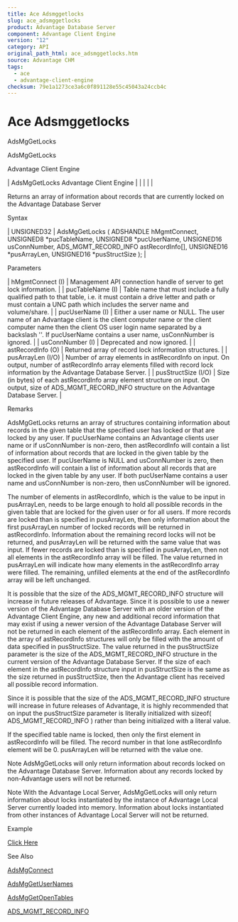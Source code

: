 ```yaml
---
title: Ace Adsmggetlocks
slug: ace_adsmggetlocks
product: Advantage Database Server
component: Advantage Client Engine
version: "12"
category: API
original_path_html: ace_adsmggetlocks.htm
source: Advantage CHM
tags:
  - ace
  - advantage-client-engine
checksum: 79e1a1273ce3a6c0f891128e55c45043a24ccb4c
---
```


# Ace Adsmggetlocks

AdsMgGetLocks

AdsMgGetLocks

Advantage Client Engine

| AdsMgGetLocks  Advantage Client Engine |  |  |  |  |

Returns an array of information about records that are currently locked on the Advantage Database Server

Syntax

| UNSIGNED32 | AdsMgGetLocks ( ADSHANDLE hMgmtConnect,  UNSIGNED8 \*pucTableName,  UNSIGNED8 \*pucUserName,  UNSIGNED16 usConnNumber,  ADS\_MGMT\_RECORD\_INFO astRecordInfo[],  UNSIGNED16 \*pusArrayLen,  UNSIGNED16 \*pusStructSize ); |

Parameters

| hMgmtConnect (I) | Management API connection handle of server to get lock information. |
| pucTableName (I) | Table name that must include a fully qualified path to that table, i.e. it must contain a drive letter and path or must contain a UNC path which includes the server name and volume/share. |
| pucUserName (I) | Either a user name or NULL. The user name of an Advantage client is the client computer name or the client computer name then the client OS user login name separated by a backslash '\'. If pucUserName contains a user name, usConnNumber is ignored. |
| usConnNumber (I) | Deprecated and now ignored. |
| astRecordInfo (O) | Returned array of record lock information structures. |
| pusArrayLen (I/O) | Number of array elements in astRecordInfo on input. On output, number of astRecordInfo array elements filled with record lock information by the Advantage Database Server. |
| pusStructSize (I/O) | Size (in bytes) of each astRecordInfo array element structure on input. On output, size of ADS\_MGMT\_RECORD\_INFO structure on the Advantage Database Server. |

Remarks

AdsMgGetLocks returns an array of structures containing information about records in the given table that the specified user has locked or that are locked by any user. If pucUserName contains an Advantage clients user name or if usConnNumber is non-zero, then astRecordInfo will contain a list of information about records that are locked in the given table by the specified user. If pucUserName is NULL and usConnNumber is zero, then astRecordInfo will contain a list of information about all records that are locked in the given table by any user. If both pucUserName contains a user name and usConnNumber is non-zero, then usConnNumber will be ignored.

The number of elements in astRecordInfo, which is the value to be input in pusArrayLen, needs to be large enough to hold all possible records in the given table that are locked for the given user or for all users. If more records are locked than is specified in pusArrayLen, then only information about the first pusArrayLen number of locked records will be returned in astRecordInfo. Information about the remaining record locks will not be returned, and pusArrayLen will be returned with the same value that was input. If fewer records are locked than is specified in pusArrayLen, then not all elements in the astRecordInfo array will be filled. The value returned in pusArrayLen will indicate how many elements in the astRecordInfo array were filled. The remaining, unfilled elements at the end of the astRecordInfo array will be left unchanged.

It is possible that the size of the ADS\_MGMT\_RECORD\_INFO structure will increase in future releases of Advantage. Since it is possible to use a newer version of the Advantage Database Server with an older version of the Advantage Client Engine, any new and additional record information that may exist if using a newer version of the Advantage Database Server will not be returned in each element of the astRecordInfo array. Each element in the array of astRecordInfo structures will only be filled with the amount of data specified in pusStructSize. The value returned in the pusStructSize parameter is the size of the ADS\_MGMT\_RECORD\_INFO structure in the current version of the Advantage Database Server. If the size of each element in the astRecordInfo structure input in pusStructSize is the same as the size returned in pusStructSize, then the Advantage client has received all possible record information.

Since it is possible that the size of the ADS\_MGMT\_RECORD\_INFO structure will increase in future releases of Advantage, it is highly recommended that on input the pusStructSize parameter is literally initialized with sizeof( ADS\_MGMT\_RECORD\_INFO ) rather than being initialized with a literal value.

If the specified table name is locked, then only the first element in astRecordInfo will be filled. The record number in that lone astRecordInfo element will be 0. pusArrayLen will be returned with the value one.

Note AdsMgGetLocks will only return information about records locked on the Advantage Database Server. Information about any records locked by non-Advantage users will not be returned.

Note With the Advantage Local Server, AdsMgGetLocks will only return information about locks instantiated by the instance of Advantage Local Server currently loaded into memory. Information about locks instantiated from other instances of Advantage Local Server will not be returned.

Example

[Click Here](ace_advantage_management_api_examples.md#adsmggetlocks_example)

See Also

[AdsMgConnect](ace_adsmgconnect.md)

[AdsMgGetUserNames](ace_adsmggetusernames.md)

[AdsMgGetOpenTables](ace_adsmggetopentables.md)

[ADS\_MGMT\_RECORD\_INFO](ace_ads_mgmt_record_info.md)
